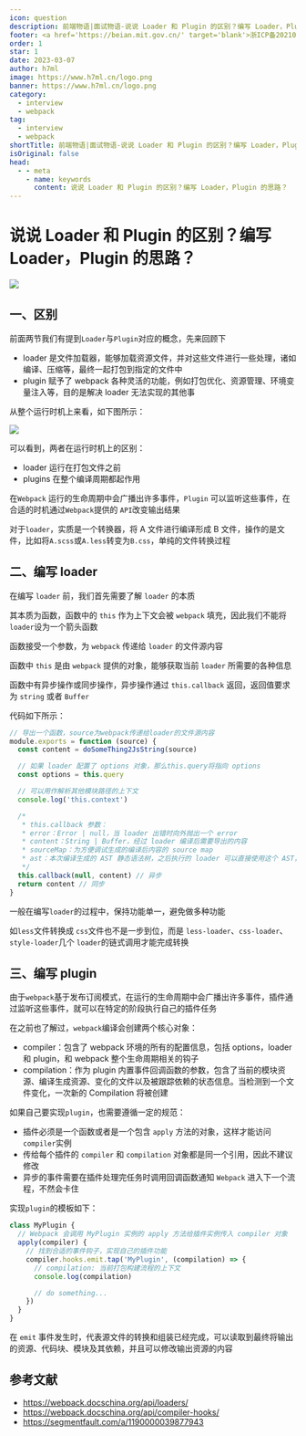 ```yaml
---
icon: question
description: 前端物语|面试物语-说说 Loader 和 Plugin 的区别？编写 Loader，Plugin 的思路？
footer: <a href='https://beian.mit.gov.cn/' target='blank'>浙ICP备2021037683号-2</a>说说 Loader 和 Plugin 的区别？编写 Loader，Plugin 的思路？
order: 1
star: 1
date: 2023-03-07
author: h7ml
image: https://www.h7ml.cn/logo.png
banner: https://www.h7ml.cn/logo.png
category:
  - interview
  - webpack
tag:
  - interview
  - webpack
shortTitle: 前端物语|面试物语-说说 Loader 和 Plugin 的区别？编写 Loader，Plugin 的思路？
isOriginal: false
head:
  - - meta
    - name: keywords
      content: 说说 Loader 和 Plugin 的区别？编写 Loader，Plugin 的思路？
---
```


# 说说 Loader 和 Plugin 的区别？编写 Loader，Plugin 的思路？

![](https://nakoruru.h7ml.cn/httpproxy/static.5ibug.net/vitepress/assets/images/interview/93042280-a894-11eb-ab90-d9ae814b240d.png)

## 一、区别

前面两节我们有提到`Loader`与`Plugin`对应的概念，先来回顾下

- loader 是文件加载器，能够加载资源文件，并对这些文件进行一些处理，诸如编译、压缩等，最终一起打包到指定的文件中
- plugin 赋予了 webpack 各种灵活的功能，例如打包优化、资源管理、环境变量注入等，目的是解决 loader 无法实现的其他事

从整个运行时机上来看，如下图所示：

![](https://nakoruru.h7ml.cn/httpproxy/static.5ibug.net/vitepress/assets/images/interview/9a04ec40-a7c2-11eb-ab90-d9ae814b240d.png)

可以看到，两者在运行时机上的区别：

- loader 运行在打包文件之前
- plugins 在整个编译周期都起作用

在`Webpack` 运行的生命周期中会广播出许多事件，`Plugin` 可以监听这些事件，在合适的时机通过`Webpack`提供的 `API`改变输出结果

对于`loader`，实质是一个转换器，将 A 文件进行编译形成 B 文件，操作的是文件，比如将`A.scss`或`A.less`转变为`B.css`，单纯的文件转换过程

## 二、编写 loader

在编写 `loader` 前，我们首先需要了解 `loader` 的本质

其本质为函数，函数中的 `this` 作为上下文会被 `webpack` 填充，因此我们不能将 `loader`设为一个箭头函数

函数接受一个参数，为 `webpack` 传递给 `loader` 的文件源内容

函数中 `this` 是由 `webpack` 提供的对象，能够获取当前 `loader` 所需要的各种信息

函数中有异步操作或同步操作，异步操作通过 `this.callback` 返回，返回值要求为 `string` 或者 `Buffer`

代码如下所示：

```js
// 导出一个函数，source为webpack传递给loader的文件源内容
module.exports = function (source) {
  const content = doSomeThing2JsString(source)

  // 如果 loader 配置了 options 对象，那么this.query将指向 options
  const options = this.query

  // 可以用作解析其他模块路径的上下文
  console.log('this.context')

  /*
   * this.callback 参数：
   * error：Error | null，当 loader 出错时向外抛出一个 error
   * content：String | Buffer，经过 loader 编译后需要导出的内容
   * sourceMap：为方便调试生成的编译后内容的 source map
   * ast：本次编译生成的 AST 静态语法树，之后执行的 loader 可以直接使用这个 AST，进而省去重复生成 AST 的过程
   */
  this.callback(null, content) // 异步
  return content // 同步
}
```

一般在编写`loader`的过程中，保持功能单一，避免做多种功能

如`less`文件转换成 `css`文件也不是一步到位，而是 `less-loader`、`css-loader`、`style-loader`几个 `loader`的链式调用才能完成转换

## 三、编写 plugin

由于`webpack`基于发布订阅模式，在运行的生命周期中会广播出许多事件，插件通过监听这些事件，就可以在特定的阶段执行自己的插件任务

在之前也了解过，`webpack`编译会创建两个核心对象：

- compiler：包含了 webpack 环境的所有的配置信息，包括 options，loader 和 plugin，和 webpack 整个生命周期相关的钩子
- compilation：作为 plugin 内置事件回调函数的参数，包含了当前的模块资源、编译生成资源、变化的文件以及被跟踪依赖的状态信息。当检测到一个文件变化，一次新的 Compilation 将被创建

如果自己要实现`plugin`，也需要遵循一定的规范：

- 插件必须是一个函数或者是一个包含 `apply` 方法的对象，这样才能访问`compiler`实例
- 传给每个插件的 `compiler` 和 `compilation` 对象都是同一个引用，因此不建议修改
- 异步的事件需要在插件处理完任务时调用回调函数通知 `Webpack` 进入下一个流程，不然会卡住

实现`plugin`的模板如下：

```js
class MyPlugin {
  // Webpack 会调用 MyPlugin 实例的 apply 方法给插件实例传入 compiler 对象
  apply(compiler) {
    // 找到合适的事件钩子，实现自己的插件功能
    compiler.hooks.emit.tap('MyPlugin', (compilation) => {
      // compilation: 当前打包构建流程的上下文
      console.log(compilation)

      // do something...
    })
  }
}
```

在 `emit` 事件发生时，代表源文件的转换和组装已经完成，可以读取到最终将输出的资源、代码块、模块及其依赖，并且可以修改输出资源的内容

## 参考文献

- <https://webpack.docschina.org/api/loaders/>
- <https://webpack.docschina.org/api/compiler-hooks/>
- <https://segmentfault.com/a/1190000039877943>
